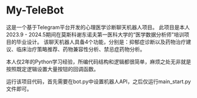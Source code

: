 # My-TeleBot
这是一个基于Telegram平台开发的心理医学诊断聊天机器人项目。
此项目是本人2023.9 - 2024.5期间在莫斯科谢东诺夫第一医科大学的“医学数据分析师”培训项目的毕业设计。
该聊天机器人具备4个功能，分别是：抑郁症诊断以及药物治疗建议、临床治疗策略推荐、药物兼容性分析、禁忌症药物分析。

本人仅2年的Python学习经验，所编代码结构和逻辑都很简单，麻烦之处无非就是按照既定逻辑设置大量按钮的回调函数。

运行该项目代码，首先需要在bot.py中设置机器人API，之后仅运行main_start.py文件即可。
